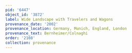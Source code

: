 ```yaml
---
pid: '6447'
object_id: '3872'
label: Wide Landscape with Travelers and Wagons
provenance_date: '2002'
provenance_location: Germany, Munich, England, London
provenance_text: Bernheimer/Colnaghi
order: '2108'
collection: provenance
---
```


